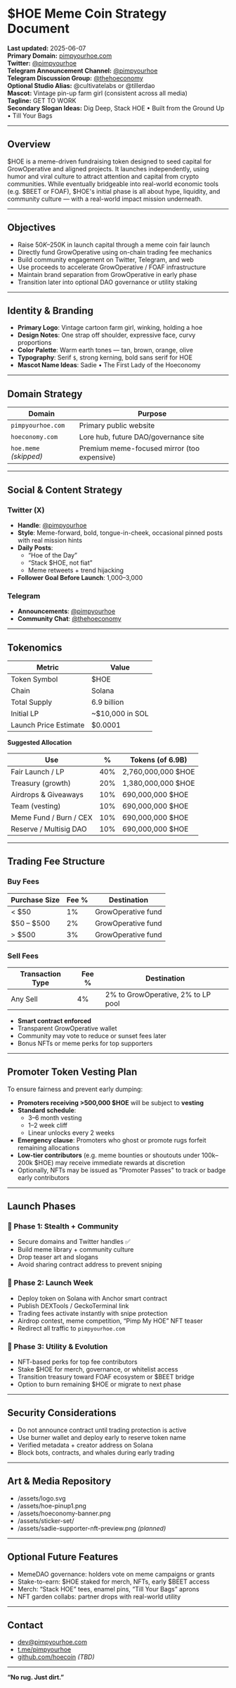 # $HOE Meme Coin Strategy Document

**Last updated:** 2025-06-07  
**Primary Domain:** [pimpyourhoe.com](http://pimpyourhoe.com)  
**Twitter:** [@pimpyourhoe](https://twitter.com/pimpyourhoe)  
**Telegram Announcement Channel:** [@pimpyourhoe](https://t.me/pimpyourhoe)  
**Telegram Discussion Group:** [@thehoeconomy](https://t.me/thehoeconomy)  
**Optional Studio Alias:** @cultivatelabs or @tillerdao  
**Mascot:** Vintage pin-up farm girl (consistent across all media)  
**Tagline:** GET TO WORK  
**Secondary Slogan Ideas:** Dig Deep, Stack HOE • Built from the Ground Up • Till Your Bags

---

## Overview

$HOE is a meme-driven fundraising token designed to seed capital for GrowOperative and aligned projects. It launches independently, using humor and viral culture to attract attention and capital from crypto communities. While eventually bridgeable into real-world economic tools (e.g. $BEET or FOAF), $HOE's initial phase is all about hype, liquidity, and community culture — with a real-world impact mission underneath.

---

## Objectives

- Raise $50K–$250K in launch capital through a meme coin fair launch
- Directly fund GrowOperative using on-chain trading fee mechanics
- Build community engagement on Twitter, Telegram, and web
- Use proceeds to accelerate GrowOperative / FOAF infrastructure
- Maintain brand separation from GrowOperative in early phase
- Transition later into optional DAO governance or utility staking

---

## Identity & Branding

- **Primary Logo**: Vintage cartoon farm girl, winking, holding a hoe  
- **Design Notes**: One strap off shoulder, expressive face, curvy proportions  
- **Color Palette**: Warm earth tones — tan, brown, orange, olive  
- **Typography**: Serif `$`, strong kerning, bold sans serif for HOE  
- **Mascot Name Ideas**: Sadie • The First Lady of the Hoeconomy

---

## Domain Strategy

| Domain               | Purpose                             |
|----------------------|-------------------------------------|
| `pimpyourhoe.com`    | Primary public website              |
| `hoeconomy.com`      | Lore hub, future DAO/governance site |
| `hoe.meme` *(skipped)* | Premium meme-focused mirror (too expensive) |

---

## Social & Content Strategy

### Twitter (X)
- **Handle**: [@pimpyourhoe](https://twitter.com/pimpyourhoe)
- **Style**: Meme-forward, bold, tongue-in-cheek, occasional pinned posts with real mission hints
- **Daily Posts**:
  - “Hoe of the Day”
  - “Stack $HOE, not fiat”
  - Meme retweets + trend hijacking
- **Follower Goal Before Launch**: 1,000–3,000

### Telegram
- **Announcements**: [@pimpyourhoe](https://t.me/pimpyourhoe)
- **Community Chat**: [@thehoeconomy](https://t.me/thehoeconomy)

---

## Tokenomics

| Metric                | Value            |
|------------------------|------------------|
| Token Symbol           | $HOE             |
| Chain                  | Solana           |
| Total Supply           | 6.9 billion       |
| Initial LP             | ~$10,000 in SOL  |
| Launch Price Estimate  | $0.0001          |

**Suggested Allocation**

| Use                     | %    | Tokens (of 6.9B)      |
|--------------------------|------|------------------------|
| Fair Launch / LP         | 40%  | 2,760,000,000 $HOE     |
| Treasury (growth)        | 20%  | 1,380,000,000 $HOE     |
| Airdrops & Giveaways     | 10%  |   690,000,000 $HOE     |
| Team (vesting)           | 10%  |   690,000,000 $HOE     |
| Meme Fund / Burn / CEX   | 10%  |   690,000,000 $HOE     |
| Reserve / Multisig DAO   | 10%  |   690,000,000 $HOE     |

---

## Trading Fee Structure

### Buy Fees

| Purchase Size       | Fee % | Destination         |
|---------------------|--------|---------------------|
| < $50               | 1%     | GrowOperative fund  |
| $50 – $500          | 2%     | GrowOperative fund  |
| > $500              | 3%     | GrowOperative fund  |

### Sell Fees

| Transaction Type | Fee % | Destination                               |
|------------------|--------|-------------------------------------------|
| Any Sell         | 4%     | 2% to GrowOperative, 2% to LP pool        |

- **Smart contract enforced**
- Transparent GrowOperative wallet
- Community may vote to reduce or sunset fees later
- Bonus NFTs or meme perks for top supporters

---

## Promoter Token Vesting Plan

To ensure fairness and prevent early dumping:

- **Promoters receiving >500,000 $HOE** will be subject to **vesting**
- **Standard schedule**:  
  - 3–6 month vesting  
  - 1–2 week cliff  
  - Linear unlocks every 2 weeks
- **Emergency clause**: Promoters who ghost or promote rugs forfeit remaining allocations
- **Low-tier contributors** (e.g. meme bounties or shoutouts under 100k–200k $HOE) may receive immediate rewards at discretion
- Optionally, NFTs may be issued as "Promoter Passes" to track or badge early contributors

---

## Launch Phases

### 🔹 Phase 1: Stealth + Community
- Secure domains and Twitter handles ✅
- Build meme library + community culture
- Drop teaser art and slogans
- Avoid sharing contract address to prevent sniping

### 🔸 Phase 2: Launch Week
- Deploy token on Solana with Anchor smart contract
- Publish DEXTools / GeckoTerminal link
- Trading fees activate instantly with snipe protection
- Airdrop contest, meme competition, “Pimp My HOE” NFT teaser
- Redirect all traffic to `pimpyourhoe.com`

### 🔸 Phase 3: Utility & Evolution
- NFT-based perks for top fee contributors
- Stake $HOE for merch, governance, or whitelist access
- Transition treasury toward FOAF ecosystem or $BEET bridge
- Option to burn remaining $HOE or migrate to next phase

---

## Security Considerations

- Do not announce contract until trading protection is active
- Use burner wallet and deploy early to reserve token name
- Verified metadata + creator address on Solana
- Block bots, contracts, and whales during early trading

---

## Art & Media Repository

- /assets/logo.svg  
- /assets/hoe-pinup1.png  
- /assets/hoeconomy-banner.png  
- /assets/sticker-set/  
- /assets/sadie-supporter-nft-preview.png *(planned)*

---

## Optional Future Features

- MemeDAO governance: holders vote on meme campaigns or grants
- Stake-to-earn: $HOE staked for merch, NFTs, early $BEET access
- Merch: “Stack HOE” tees, enamel pins, “Till Your Bags” aprons
- NFT garden collabs: partner drops with real-world utility

---

## Contact

- dev@pimpyourhoe.com  
- [t.me/pimpyourhoe](https://t.me/pimpyourhoe)  
- [github.com/hoecoin](https://github.com/hoecoin) *(TBD)*

---

**“No rug. Just dirt.”**
